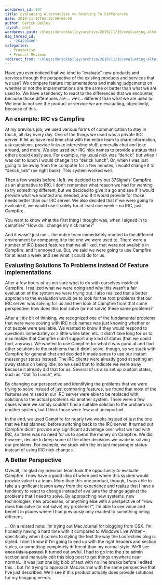 ```yaml
---
wordpress_id: 197
title: Evaluating Alternatives vs Reacting To Differences
date: 2010-11-17T03:30:00+00:00
author: Derick Bailey
layout: post
wordpress_guid: /blogs/derickbailey/archive/2010/11/16/evaluating-alternatives-vs-reacting-to-differences.aspx
dsq_thread_id:
  - "264993486"
categories:
  - Pragmatism
  - Product Reviews
redirect_from: "/blogs/derickbailey/archive/2010/11/16/evaluating-alternatives-vs-reacting-to-differences.aspx/"
---
```

Have you ever noticed that we tend to &ldquo;evaluate&rdquo; new products and services through the perspective of the existing products and services that we use? We compare feature implementations and making judgements on whether or not the implementations are the same or better than what we are used to. We have a tendency to react to the differences that we encounter, because those differences are &#8230; well&#8230; different than what we are used to. We tend to not see the product or service we are evaluating, objectively, because of this.

<span style="font-size: 14pt"><b></b></span>

<span style="font-size: 14pt"><b>An example: IRC vs Campfire</b></span> 

At my previous job, we used various forms of communication to stay in touch, all day every day. One of the things we used was a private IRC server. It let us have real time chat with the entire team to share information, ask questions, provide links to interesting stuff, generally chat and joke around, and more. We also used our IRC nick names to provide a status that others could easily see. For example, my usual nick was &ldquo;derick&rdquo;, but when I was out to lunch I would change it to &ldquo;derick\_lunch&rdquo;. Or, when I was just going to be away from the computer for a few minutes, i would change it to &ldquo;derick\_brb&rdquo; (be right back). This system worked well. 

Then a few weeks before I left, we decided to try out 37Signals&rsquo; Campfire as an alternative to IRC. I don&rsquo;t remember what reason we had for wanting to try something different, but we decided to give it a go and see if it would provide what we wanted and needed, and if it would provide for those needs better than our IRC server. We also decided that if we were going to evaluate it, we would use it solely for at least one week &#8211; no IRC, just Campfire. 

You want to know what the first thing I thought was, when I signed in to campfire? &ldquo;How do I change my nick name?&rdquo; 

And it wasn&rsquo;t just me&#8230; the entire team immediately reacted to the different environment by comparing it to the one we were used to. There were a number of IRC based features that we all liked, that were not available in Campfire, and it annoyed us. But, we said we were going to use Campfire for at least a week and see what it could do for us.

<span style="font-size: 14pt"><b></b></span>

<span style="font-size: 14pt"><b>Evaluating Solutions To Problems Instead Of Feature Implementations</b></span> 

After a few hours of us not sure what to do with ourselves inside of Campfire, I realized what we were doing and why this wasn&rsquo;t a fair evaluation of the system we were trying out. I also realized that a better approach to the evaluation would be to look for the root problems that our IRC server was solving for us and then look at Campfire from that same perspective: how does this tool solve (or not solve) these same problems? 

After a little bit of thinking, we recognized one of the fundamental problems that were were solving with IRC nick names was just knowing whether or not people were available. We wanted to know if they would respond to questions immediately or a little while later, etc. It didn&rsquo;t take long for us to also realize that Campfire didn&rsquo;t support any kind of status (that we could find, anyway). We wanted to use Campfire for what it was good at and find other solutions to the problems that it didn&rsquo;t solve, though, so we stuck with Campfire for general chat and decided it made sense to use our instant messenger status instead. The IRC clients were already good at setting an away status on being idle, so we used that to indicate we were away because it already did that for us. Several of us also set up custom states, such as &ldquo;Out To Lunch&rdquo;, etc. 

By changing our perspective and identifying the problems that we were trying to solve instead of just comparing features, we found that most of the features we missed in our IRC server were able to be replaced with solutions to the actual problems via another system. There were a few cases where we simply couldn&rsquo;t find a suitable solution to the problem via another system, but I think those were few and unimportant. 

In the end, we used Campfire for nearly two weeks instead of just the one that we had planned, before switching back to the IRC server. It turned out Campfire didn&rsquo;t provide any significant advantage over what we had with IRC, so there was no need for us to spend the money on Campfire. We did, however, decide to keep some of the other decisions we made in solving our problems. For example, we stuck with the instant messenger status instead of using IRC nick changes. 

<span style="font-size: 14pt"><b></b></span>

<span style="font-size: 14pt"><b>A Better Perspective</b></span> 

Overall, I&rsquo;m glad my previous team took the opportunity to evaluate Campfire. I now have a good idea of when and where this system would provide value to a team. More than this one product, though, I was able to take a significant lesson away from the experience and realize that I have a tendency to react to change instead of evaluate the change against the problems that I need to solve. By approaching new systems, new technologies, new processes, or anything else with a perspective of &ldquo;How does this solve (or not solve) my problems?&rdquo;, I&rsquo;m able to see value and benefit in places where I had previously only reacted to something being different.

&#8230; On a related note: I&rsquo;m trying out MacJournal for blogging from OSX. I&rsquo;m honestly having a hard time with it compared to Windows Live Writer &#8211; specifically when it comes to styling the text the way the LosTechies blog is styled. I don&rsquo;t know if I&rsquo;m going to end up with the right headers and section styles, or something completely different than my normal style. <span style="text-decoration: line-through">We&rsquo;ll see once this is posted.</span> It turned out awful. I had to go into the site admin section and manually edit this blog post to get things anywhere near normal&#8230; it was just one big blob of text with no line breaks before I edited this&#8230; but I&rsquo;m trying to approach MacJournal with the same perspective that I&rsquo;ve just described. We&rsquo;ll see if this product actually does provide solutions for my blogging needs.